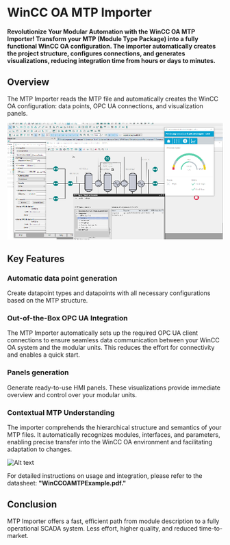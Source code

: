 # WinCC OA MTP Importer

**Revolutionize Your Modular Automation with the WinCC OA MTP Importer! Transform your MTP (Module Type Package) into a fully functional WinCC OA configuration. The importer automatically creates the project structure, configures connections, and generates visualizations, reducing integration time from hours or days to minutes.**

## Overview

The MTP Importer reads the MTP file and automatically creates the WinCC OA configuration: data points, OPC UA connections, and visualization panels.

![Alt text](images/post.png)

## Key Features

### Automatic data point generation

Create datapoint types and datapoints with all necessary configurations based on the MTP structure.

### Out-of-the-Box OPC UA Integration

The MTP Importer automatically sets up the required OPC UA client connections to ensure seamless data communication between your WinCC OA system and the modular units. This reduces the effort for connectivity and enables a quick start.

### Panels generation

Generate ready-to-use HMI panels. These visualizations provide immediate overview and control over your modular units.

### Contextual MTP Understanding

The importer comprehends the hierarchical structure and semantics of your MTP files. It automatically recognizes modules, interfaces, and parameters, enabling precise transfer into the WinCC OA environment and facilitating adaptation to changes.

![Alt text](images/gif.gif)

For detailed instructions on usage and integration, please refer to the datasheet: **"WinCCOAMTPExample.pdf."**

## Conclusion

MTP Importer offers a fast, efficient path from module description to a fully operational SCADA system. Less effort, higher quality, and reduced time-to-market.
